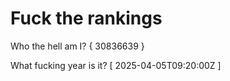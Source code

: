 # Fuck the rankings

Who the hell am I?
{ 30836639 }

What fucking year is it?
[ 2025-04-05T09:20:00Z ]
